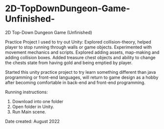# 2D-TopDownDungeon-Game-Unfinished-
2D Top-Down Dungeon Game (Unfinished)

Practice Project I used to try out Unity:
Explored collision-theory, helped player to stop running through walls or game objects.
Experimented with movement mechanics and scripts.
Explored adding assets, map-making and adding collision boxes.
Added treasure chest objects and ability to change the chests state from having gold and being
emptied by player.

Started this unity practice project to try learn something different than java programming or front-end languages,
will return to game design as a hobby after becoming comfortable in back-end and front-end programming.

Running instructions:
1. Download into one folder
2. Open folder in Unity.
3. Run Main scene.

Date created: August 2022
